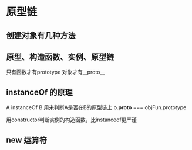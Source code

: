 # 原型链

## 创建对象有几种方法

## 原型、构造函数、实例、原型链

只有函数才有prototype
对象才有__proto__

## instanceOf 的原理

A instanceOf B
用来判断A是否在B的原型链上
o.__proto__ === objFun.prototype

用constructor判断实例的构造函数，比instanceof更严谨

## new 运算符
